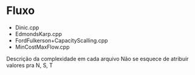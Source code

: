 # Fluxo
* Dinic.cpp
* EdmondsKarp.cpp
* FordFulkerson+CapacityScalling.cpp
* MinCostMaxFlow.cpp

Descrição da complexidade em cada arquivo
Não se esquece de atribuir valores pra N, S, T
